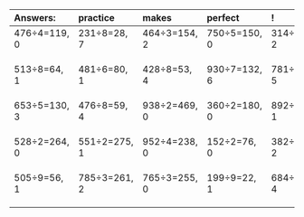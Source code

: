 | Answers: | practice | makes | perfect | ! |
| :--- | :--- | :--- | :--- | :--- |
| 476÷4=119, 0 | 231÷8=28, 7 | 464÷3=154, 2 | 750÷5=150, 0 | 314÷4=78, 2 | 
|   |   |   |   |   | 
|   |   |   |   |   | 
|   |   |   |   |   | 
| 513÷8=64, 1 | 481÷6=80, 1 | 428÷8=53, 4 | 930÷7=132, 6 | 781÷8=97, 5 | 
|   |   |   |   |   | 
|   |   |   |   |   | 
|   |   |   |   |   | 
| 653÷5=130, 3 | 476÷8=59, 4 | 938÷2=469, 0 | 360÷2=180, 0 | 892÷9=99, 1 | 
|   |   |   |   |   | 
|   |   |   |   |   | 
|   |   |   |   |   | 
| 528÷2=264, 0 | 551÷2=275, 1 | 952÷4=238, 0 | 152÷2=76, 0 | 382÷4=95, 2 | 
|   |   |   |   |   | 
|   |   |   |   |   | 
|   |   |   |   |   | 
| 505÷9=56, 1 | 785÷3=261, 2 | 765÷3=255, 0 | 199÷9=22, 1 | 684÷5=136, 4 | 
|   |   |   |   |   | 
|   |   |   |   |   | 
|   |   |   |   |   | 
